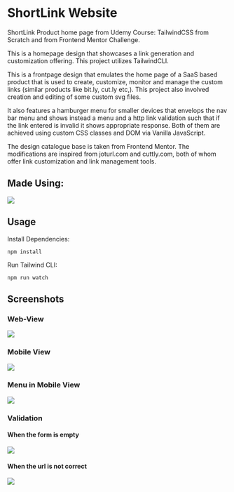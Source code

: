 # ShortLink Website
ShortLink Product home page from Udemy Course: TailwindCSS from Scratch and from Frontend Mentor Challenge.

This is a homepage design that showcases a link generation and customization offering. This project utilizes TailwindCLI.

This is a frontpage design that emulates the home page of a SaaS based product that is used to create, customize, monitor and manage the custom links (similar products like bit.ly, cut.ly etc,). This project also involved creation and editing of some custom svg files.

It also features a hamburger menu for smaller devices that envelops the nav bar menu and shows instead a menu and a http link validation such that if the link entered is invalid it shows appropriate response. Both of them are achieved using custom CSS classes and DOM via Vanilla JavaScript.

The design catalogue base is taken from Frontend Mentor. The modifications are inspired from joturl.com and cuttly.com, both of whom offer link customization and link management tools.

## Made Using:
<img src="https://img.shields.io/badge/Tailwind_CSS-38B2AC?style=for-the-badge&logo=tailwind-css&logoColor=white">

## Usage
Install Dependencies:
```
npm install
```
Run Tailwind CLI:
```
npm run watch
```

## Screenshots
### Web-View
<img src="assets/screenshot.png">

### Mobile View
<img src="assets/screenshot-mob.png">

### Menu in Mobile View
<img src="assets/screenshot-mob-menu.png">

### Validation
#### When the form is empty
<img src="assets/validation-empty-box.png">

#### When the url is not correct
<img src="assets/validation-incorrect-url.png">